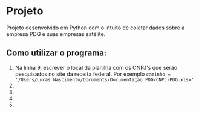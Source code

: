 # Projeto
  Projeto desenvolvido em Python com o intuito de coletar dados sobre a empresa PDG e suas empresas satélite.
  
 ## Como utilizar o programa: 
 1. Na linha 9, escrever o local da planilha com os CNPJ's que serão pesquisados no site da receita federal.
     Por exemplo `caminho = '/Users/Lucas Nascimento/Documents/Documentação PDG/CNPJ-PDG.xlsx'`
 2.
 3.
 4.
 5.
 
